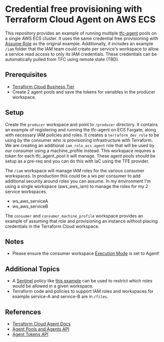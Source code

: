 # Credential free provisioning with Terraform Cloud Agent on AWS ECS

This repository provides an example of running multiple [tfc-agent](https://hub.docker.com/r/hashicorp/tfc-agent) pools on a single AWS ECS cluster.  It uses the same credential free provisioning with [Assume Role](https://registry.terraform.io/providers/hashicorp/aws/latest/docs#assume-role) as the original example.  Additionally, it includes an example `/iam` folder that the IAM team could create per service's workspace to allow a service read access to only its IAM credentials.  These credentials can be automatically pulled from TFC using remote state (TBD).

## Prerequisites
* [Terraform Cloud Business Tier](https://www.hashicorp.com/blog/announcing-hashicorp-terraform-cloud-business)
* Create 2 agent pools and save the tokens for variables in the producer workspace.
  
## Setup
Create the `producer` workspace and point to `/producer` directory. It contains an example of registering and running the tfc-agent on ECS Fargate, along with necessary IAM policies and roles. It creates a `terraform_dev_role` to be using by the consumer who is provisioning infrastructure with Terraform.  We are creating an additional `iam_role_ecs_agent` role that will be used by our consumer using a machine_profile instead.  This workspace requires a token for each tfc_agent_pool it will manage.  These agent pools should be setup as a pre-req and you can do this with IaC using the TFE provider.

The `/iam` workspace will manage IAM roles for the various consumer workspaces.  In production this could be a ws per consumer to add additional security around roles you can assume.  In my environment I'm using a single workspace (aws_aws_iam) to manage the roles for my 2 service workspaces.
* ws_aws_serviceA
* ws_aws_serviceB

The `consumer` and `consumer_machine_profile` workspace provides an example of assuming that role and provisioning an instance without placing credentials in the Terraform Cloud workspace.


## Notes
* Please ensure the consumer workspace [Execution Mode](https://www.terraform.io/docs/cloud/workspaces/settings.html#execution-mode) is set to Agent!

## Additional Topics
* A [Sentinel](https://www.terraform.io/docs/cloud/sentinel/index.html) policy like [this example](https://github.com/hashicorp/terraform-guides/blob/master/governance/third-generation/aws/restrict-assumed-roles-by-workspace.sentinel) can be used to restrict which roles would be allowed in a given workspace.
* Terraform code and policies to support IAM roles and workspaces for example service-A and service-B are in `/files`.


## References
* [Terraform Cloud Agent Docs](https://www.terraform.io/docs/cloud/workspaces/agent.html)
* [Agent Pools and Agents API](https://www.terraform.io/docs/cloud/api/agents.html)
* [Agent Tokens API](https://www.terraform.io/docs/cloud/api/agent-tokens.html)